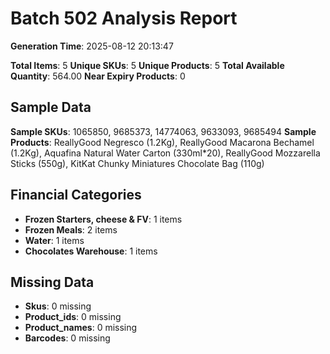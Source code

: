 # Batch 502 Analysis Report

**Generation Time**: 2025-08-12 20:13:47

**Total Items**: 5
**Unique SKUs**: 5
**Unique Products**: 5
**Total Available Quantity**: 564.00
**Near Expiry Products**: 0

## Sample Data
**Sample SKUs**: 1065850, 9685373, 14774063, 9633093, 9685494
**Sample Products**: ReallyGood Negresco (1.2Kg), ReallyGood Macarona Bechamel (1.2Kg), Aquafina Natural Water Carton (330ml*20), ReallyGood Mozzarella Sticks (550g), KitKat Chunky Miniatures Chocolate Bag (110g)

## Financial Categories
- **Frozen Starters, cheese & FV**: 1 items
- **Frozen Meals**: 2 items
- **Water**: 1 items
- **Chocolates Warehouse**: 1 items

## Missing Data
- **Skus**: 0 missing
- **Product_ids**: 0 missing
- **Product_names**: 0 missing
- **Barcodes**: 0 missing
